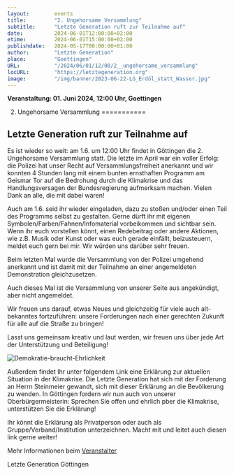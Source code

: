 ```yaml
---
layout:        events
title:         "2. Ungehorsame Versammlung"
subtitle:      "Letzte Generation ruft zur Teilnahme auf"
date:          2024-06-01T12:00:00+02:00
etime:         2024-06-01T15:00:00+02:00
publishdate:   2024-05-17T00:00:00+01:00
author:        "Letzte Generation"
place:         "Goettingen"
URL:           "/2024/06/01/12/00/2__ungehorsame_versammlung"
locURL:        "https://letztegeneration.org"
image:         "/img/banner/2023-06-22-LG_Erdöl_statt_Wasser.jpg"
---
```


**Veranstaltung: 01. Juni 2024, 12:00 Uhr, Goettingen**

2. Ungehorsame Versammlung
===========

Letzte Generation ruft zur Teilnahme auf
-----------
Es ist wieder so weit: am 1.6. um 12:00 Uhr findet in Göttingen die 2. Ungehorsame Versammlung statt. Die letzte im April war ein voller Erfolg: die Polizei hat unser Recht auf Versammlungsfreiheit anerkannt und wir konnten 4 Stunden lang mit einem bunten  ernsthaften Programm am Geismar Tor auf die Bedrohung durch die Klimakrise und das Handlungsversagen der Bundesregierung aufmerksam machen. Vielen Dank an alle, die mit dabei waren!

Auch am 1.6. seid ihr wieder eingeladen, dazu zu stoßen und/oder einen Teil des Programms selbst zu gestalten. Gerne dürft ihr mit eigenen Symbolen/Farben/Fahnen/Infomaterial vorbeikommen und sichtbar sein. Wenn ihr euch vorstellen könnt, einen Redebeitrag oder andere Aktionen, wie z.B. Musik oder Kunst oder was euch gerade einfällt, beizusteuern, meldet euch gern bei mir. Wir würden uns darüber sehr freuen.

Beim letzten Mal wurde die Versammlung von der Polizei umgehend anerkannt und ist damit mit der Teilnahme an einer angemeldeten Demonstration gleichzusetzen. 

Auch dieses Mal ist die Versammlung von unserer Seite aus angekündigt, aber nicht angemeldet. 

Wir freuen uns darauf, etwas Neues und gleichzeitig für viele auch alt-bekanntes fortzuführen: unsere Forderungen nach einer gerechten Zukunft für alle auf die Straße zu bringen!

Lasst uns gemeinsam kreativ und laut werden, wir freuen uns über jede Art der Unterstützung und Beteiligung!

![Demokratie-braucht-Ehrlichkeit](/img/event/2024-06-01-Demokratie-braucht-Ehrlichkeit.jpg)

Außerdem findet Ihr unter folgendem Link eine Erklärung zur aktuellen Situation in der Klimakrise. Die Letzte Generation hat sich mit der Forderung an Herrn Steinmeier gewandt, sich mit dieser Erklärung an die Bevölkerung zu wenden. In Göttingen fordern wir nun auch von unserer Oberbürgermeisterin: Sprechen Sie offen und ehrlich pber die Klimakrise, unterstützen Sie die Erklärung! 

Ihr könnt die Erklärung als Privatperson oder auch als Gruppe/Verband/Institution unterzeichnen. Macht mit und leitet auch diesen link gerne weiter!




Mehr Informationen beim
[Veranstalter](https://letztegeneration.org/erklärung)

Letzte Generation Göttingen

